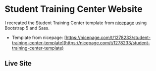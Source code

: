 # Student Training Center Website

I recreated the Student Training Center template from [nicepage](https://nicepage.com/) using Bootstrap 5 and Sass.

- Template from nicepage: [https://nicepage.com/t/1278233/student-training-center-template](https://nicepage.com/t/1278233/student-training-center-template)

## Live Site